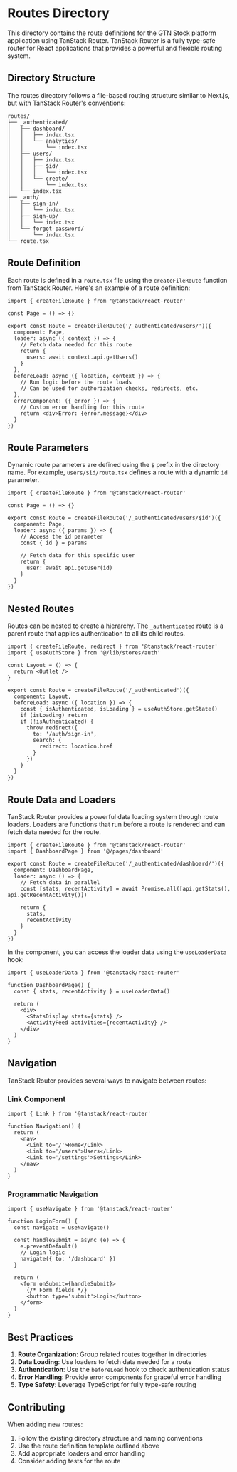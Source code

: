 # Routes Directory

This directory contains the route definitions for the GTN Stock platform application using TanStack Router. TanStack Router is a fully type-safe router for React applications that provides a powerful and flexible routing system.

## Directory Structure

The routes directory follows a file-based routing structure similar to Next.js, but with TanStack Router's conventions:

```
routes/
├── _authenticated/
│   ├── dashboard/
│   │   ├── index.tsx
│   │   └── analytics/
│   │       └── index.tsx
│   ├── users/
│   │   ├── index.tsx
│   │   ├── $id/
│   │   │   └── index.tsx
│   │   └── create/
│   │       └── index.tsx
│   └── index.tsx
├── _auth/
│   ├── sign-in/
│   │   └── index.tsx
│   ├── sign-up/
│   │   └── index.tsx
│   └── forgot-password/
│       └── index.tsx
└── route.tsx
```

## Route Definition

Each route is defined in a `route.tsx` file using the `createFileRoute` function from TanStack Router. Here's an example of a route definition:

```tsx
import { createFileRoute } from '@tanstack/react-router'

const Page = () => {}

export const Route = createFileRoute('/_authenticated/users/')({
  component: Page,
  loader: async ({ context }) => {
    // Fetch data needed for this route
    return {
      users: await context.api.getUsers()
    }
  },
  beforeLoad: async ({ location, context }) => {
    // Run logic before the route loads
    // Can be used for authorization checks, redirects, etc.
  },
  errorComponent: ({ error }) => {
    // Custom error handling for this route
    return <div>Error: {error.message}</div>
  }
})
```

## Route Parameters

Dynamic route parameters are defined using the `$` prefix in the directory name. For example, `users/$id/route.tsx` defines a route with a dynamic `id` parameter.

```tsx
import { createFileRoute } from '@tanstack/react-router'

const Page = () => {}

export const Route = createFileRoute('/_authenticated/users/$id')({
  component: Page,
  loader: async ({ params }) => {
    // Access the id parameter
    const { id } = params

    // Fetch data for this specific user
    return {
      user: await api.getUser(id)
    }
  }
})
```

## Nested Routes

Routes can be nested to create a hierarchy. The `_authenticated` route is a parent route that applies authentication to all its child routes.

```tsx
import { createFileRoute, redirect } from '@tanstack/react-router'
import { useAuthStore } from '@/lib/stores/auth'

const Layout = () => {
  return <Outlet />
}

export const Route = createFileRoute('/_authenticated')({
  component: Layout,
  beforeLoad: async ({ location }) => {
    const { isAuthenticated, isLoading } = useAuthStore.getState()
    if (isLoading) return
    if (!isAuthenticated) {
      throw redirect({
        to: '/auth/sign-in',
        search: {
          redirect: location.href
        }
      })
    }
  }
})
```

## Route Data and Loaders

TanStack Router provides a powerful data loading system through route loaders. Loaders are functions that run before a route is rendered and can fetch data needed for the route.

```tsx
import { createFileRoute } from '@tanstack/react-router'
import { DashboardPage } from '@/pages/dashboard'

export const Route = createFileRoute('/_authenticated/dashboard/')({
  component: DashboardPage,
  loader: async () => {
    // Fetch data in parallel
    const [stats, recentActivity] = await Promise.all([api.getStats(), api.getRecentActivity()])

    return {
      stats,
      recentActivity
    }
  }
})
```

In the component, you can access the loader data using the `useLoaderData` hook:

```tsx
import { useLoaderData } from '@tanstack/react-router'

function DashboardPage() {
  const { stats, recentActivity } = useLoaderData()

  return (
    <div>
      <StatsDisplay stats={stats} />
      <ActivityFeed activities={recentActivity} />
    </div>
  )
}
```

## Navigation

TanStack Router provides several ways to navigate between routes:

### Link Component

```tsx
import { Link } from '@tanstack/react-router'

function Navigation() {
  return (
    <nav>
      <Link to='/'>Home</Link>
      <Link to='/users'>Users</Link>
      <Link to='/settings'>Settings</Link>
    </nav>
  )
}
```

### Programmatic Navigation

```tsx
import { useNavigate } from '@tanstack/react-router'

function LoginForm() {
  const navigate = useNavigate()

  const handleSubmit = async (e) => {
    e.preventDefault()
    // Login logic
    navigate({ to: '/dashboard' })
  }

  return (
    <form onSubmit={handleSubmit}>
      {/* Form fields */}
      <button type='submit'>Login</button>
    </form>
  )
}
```

## Best Practices

1. **Route Organization**: Group related routes together in directories
2. **Data Loading**: Use loaders to fetch data needed for a route
3. **Authentication**: Use the `beforeLoad` hook to check authentication status
4. **Error Handling**: Provide error components for graceful error handling
5. **Type Safety**: Leverage TypeScript for fully type-safe routing

## Contributing

When adding new routes:

1. Follow the existing directory structure and naming conventions
2. Use the route definition template outlined above
3. Add appropriate loaders and error handling
4. Consider adding tests for the route
